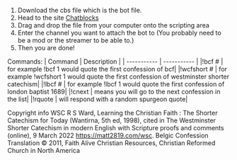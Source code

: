 1. Download the cbs file which is the bot file.
2. Head to the site [Chatblocks](https://www.instafluff.tv/ChatBlocks/)
3. Drag and drop the file from your computer onto the scripting area
4. Enter the channel you want to attach the bot to (You probably need to be a mod or the streamer to be able to.)
5. Then you are done!

Commands: 
| Command      | Description |
| ----------- | ----------- |
|!bcf #  | for example !bcf 1 would quote the first confession of bcf|
|!wcfshort #  | for example !wcfshort 1 would quote the first confession of westminster shorter catechism|
|!lbcf #  | for example !lbcf 1 would quote the first confession of london baptist 1689|
|!cnext | means you will go to the next confession in the list|
|!rquote | will respond with a random spurgeon quote|

Copyright info
WSC
R S Ward, Learning the Christian Faith : The Shorter Catechism for Today (Wantirna, 5th ed, 1998), cited in The Westminster Shorter Catechism in modern English with Scripture proofs and comments (online), 9 March 2022 <https://matt2819.com/wsc>.
Belgic Confession
Translation © 2011, Faith Alive Christian Resources, Christian Reformed Church in North America
